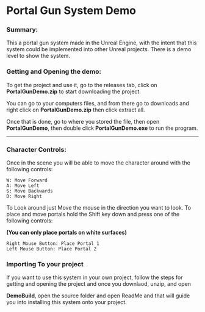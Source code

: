 # Portal Gun System Demo

### Summary:

This a portal gun system made in the Unreal Engine, with the intent that this system could be implemented into other Unreal projects. There is a demo level to show the system.

### Getting and Opening the demo:

To get the project and use it, go to the releases tab, click on __PortalGunDemo.zip__ to start downloading the project.

You can go to your computers files, and from there go to downloads and right click on __PortalGunDemo.zip__ then click extract all.

Once that is done, go to where you stored the file, then open __PortalGunDemo__, then double click __PortalGunDemo.exe__ to run the program. 

---
### Character Controls:

Once in the scene you will be able to move the character around with the following controls:

    W: Move Forward
    A: Move Left
    S: Move Backwards
    D: Move Right
    
To Look around just Move the mouse in the direction you want to look.
To place and move portals hold the Shift key down and press one of the following controls:

**(You can only place portals on white surfaces)**

    Right Mouse Button: Place Portal 1
    Left Mouse Button: Place Portal 2

### Importing To your project

If you want to use this system in your own project, follow the steps for getting and opening the project and once you downlaod, unzip, and open

__DemoBuild__, open the source folder and open ReadMe and that will guide you into installing this system onto your project.
